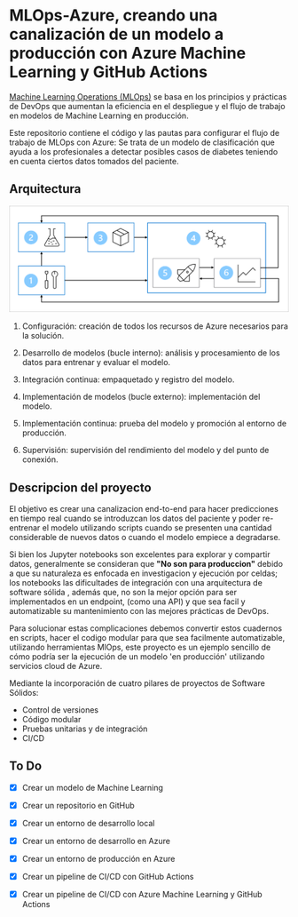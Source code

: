 # MLOps-Azure, creando una canalización de un modelo a producción con Azure Machine Learning y GitHub Actions

[Machine Learning Operations (MLOps)](https://learn.microsoft.com/en-us/azure/machine-learning/concept-model-management-and-deployment?view=azureml-api-2) se basa en los principios y prácticas de DevOps que aumentan la eficiencia en el despliegue y el flujo de trabajo en modelos de Machine Learning en producción.

Este repositorio contiene el código y las pautas para configurar el flujo de trabajo de MLOps con Azure:
Se trata de un modelo de clasificación que ayuda a los profesionales a detectar posibles casos de diabetes teniendo en cuenta ciertos datos tomados del paciente.

## Arquitectura

![Arquitectura](media/arq.png)

1. Configuración: creación de todos los recursos de Azure necesarios para la solución.

2. Desarrollo de modelos (bucle interno): análisis y procesamiento de los datos para entrenar y evaluar el modelo.

3. Integración continua: empaquetado y registro del modelo.

4. Implementación de modelos (bucle externo): implementación del modelo.

5. Implementación continua: prueba del modelo y promoción al entorno de producción.

6. Supervisión: supervisión del rendimiento del modelo y del punto de conexión.

## Descripcion del proyecto

El objetivo es crear una canalizacion end-to-end para hacer predicciones en tiempo real cuando se introduzcan los datos del paciente y poder re-entrenar el modelo utilizando scripts cuando se presenten una cantidad considerable de nuevos datos o cuando el modelo empiece a degradarse.

Si bien los Jupyter notebooks son excelentes para explorar y compartir datos, generalmente se consideran que **"No son para produccion"** debido a que su naturaleza es enfocada en investigacion y ejecución por celdas; los notebooks las dificultades de integración con una arquitectura de software sólida , además que, no son la mejor opción para ser implementados en un endpoint, (como una API) y que sea facil y automatizable su mantenimiento con las mejores prácticas de DevOps. 


Para solucionar estas complicaciones debemos convertir estos cuadernos en scripts, hacer el codigo modular para que sea facilmente automatizable, utilizando herramientas MlOps, este proyecto es un ejemplo sencillo de cómo podría ser la ejecución de un modelo 'en producción' utilizando servicios cloud de Azure. 

Mediante la incorporación de cuatro pilares de proyectos de Software Sólidos:

- Control de versiones
- Código modular
- Pruebas unitarias y de integración
- CI/CD

## To Do

- [x] Crear un modelo de Machine Learning
- [x] Crear un repositorio en GitHub
- [x] Crear un entorno de desarrollo local
- [x] Crear un entorno de desarrollo en Azure
- [x] Crear un entorno de producción en Azure
- [x] Crear un pipeline de CI/CD con GitHub Actions
- [x] Crear un pipeline de CI/CD con Azure Machine Learning y GitHub Actions



